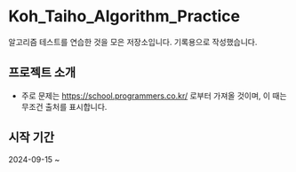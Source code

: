# Koh_Taiho_Algorithm_Practice
알고리즘 테스트를 연습한 것을 모은 저장소입니다. 기록용으로 작성했습니다.

## 프로젝트 소개
+ 주로 문제는 https://school.programmers.co.kr/ 로부터 가져올 것이며, 이 때는 무조건 출처를 표시합니다.

## 시작 기간
2024-09-15 ~
